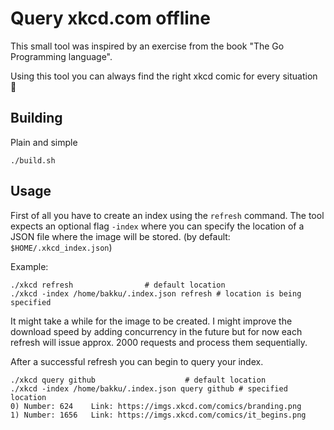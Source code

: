 # Query xkcd.com offline

This small tool was inspired by an exercise from the book "The Go Programming language".

Using this tool you can always find the right xkcd comic for every situation 🙂

## Building

Plain and simple

    ./build.sh

## Usage

First of all you have to create an index using the `refresh` command. The tool expects an optional flag `-index` where you can specify the location of a JSON file where the image will be stored. (by default: `$HOME/.xkcd_index.json`)

Example:

    ./xkcd refresh 				  # default location
    ./xkcd -index /home/bakku/.index.json refresh # location is being specified

It might take a while for the image to be created. I might improve the download speed by adding concurrency in the future but for now each refresh will issue approx. 2000 requests and process them sequentially.

After a successful refresh you can begin to query your index.

    ./xkcd query github 			       # default location
    ./xkcd -index /home/bakku/.index.json query github # specified location
    0) Number: 624    Link: https://imgs.xkcd.com/comics/branding.png
    1) Number: 1656   Link: https://imgs.xkcd.com/comics/it_begins.png
